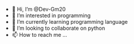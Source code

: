 - 👋 Hi, I’m @Dev-Gm20
- 👀 I’m interested in programming
- 🌱 I’m currently learning programming language
- 💞️ I’m looking to collaborate on python
- 📫 How to reach me ...

<!---
Dev-Gm20/Dev-Gm20 is a ✨ special ✨ repository because its `README.md` (this file) appears on your GitHub profile.
You can click the Preview link to take a look at your changes.
--->
